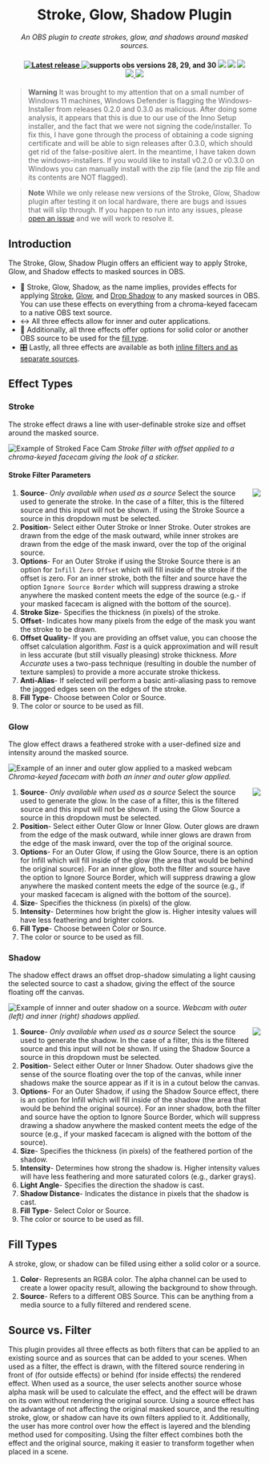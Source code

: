 <h1 align="center">Stroke, Glow, Shadow Plugin</h1>

<p align="center">
    <i align="center">An OBS plugin to create strokes, glow, and shadows around masked sources.</i>
</p>

<h4 align="center">
    <a href="https://github.com/FiniteSingularity/obs-stroke-glow-shadow/releases">
        <img src="https://img.shields.io/github/v/release/finitesingularity/obs-stroke-glow-shadow?filter=*&style=flat-square&label=Latest" alt="Latest release">
    </a>
    <img src="https://img.shields.io/badge/OBS-28_|_29_|_30-blue.svg?style=flat-square" alt="supports obs versions 28, 29, and 30">
    <img src="https://img.shields.io/badge/Windows-0078D6?style=flat-square&logo=windows&logoColor=white">
    <img src="https://img.shields.io/badge/mac%20os-000000?style=flat-square&logo=apple&logoColor=white">
    <img src="https://img.shields.io/badge/Linux-FCC624?style=flat-square&logo=linux&logoColor=black"><br>
    <a href="https://twitter.com/FiniteSingulrty">
        <img src="https://img.shields.io/badge/Twitter-1DA1F2?style=flat-square&logo=twitter&logoColor=white">
    </a>
    <a href="https://twitch.tv/finitesingularity">
        <img src="https://img.shields.io/badge/Twitch-9146FF?style=flat-square&logo=twitch&logoColor=white">
    </a>
</h4>

> **Warning**
> It was brought to my attention that on a small number of Windows 11 machines, Windows Defender is flagging the Windows-Installer from releases 0.2.0 and 0.3.0 as malicious. After doing some analysis, it appears that this is due to our use of the Inno Setup installer, and the fact that we were not signing the code/installer. To fix this, I have gone through the process of obtaining a code signing certificate and will be able to sign releases after 0.3.0, which should get rid of the false-positive alert. In the meantime, I have taken down the windows-installers.  If you would like to install v0.2.0 or v0.3.0 on Windows you can manually install with the zip file (and the zip file and its contents are NOT flagged).

> **Note**
> While we only release new versions of the Stroke, Glow, Shadow plugin after testing it on local hardware, there are bugs and issues that will slip through. If you happen to run into any issues, please [open an issue](https://github.com/finitesingularity/obs-stroke-glow-shadow/issues) and we will work to resolve it.

## Introduction

The Stroke, Glow, Shadow Plugin offers an efficient way to apply Stroke, Glow, and Shadow effects to masked sources in OBS.

- 🚀 Stroke, Glow, Shadow, as the name implies, provides effects for applying [Stroke](#stroke), [Glow](#glow), and [Drop Shadow](#shadow) to any masked sources in OBS. You can use these effects on everything from a chroma-keyed facecam to a native OBS text source.
- ↔️ All three effects allow for inner and outer applications.
- 🎨 Additionally, all three effects offer options for solid color or another OBS source to be used for the [fill type](#fill-types).
- 🎛️ Lastly, all three effects are available as both [inline filters and as separate sources](#source-vs-filter).

## Effect Types

### Stroke
The stroke effect draws a line with user-definable stroke size and offset around the masked source.

![Example of Stroked Face Cam](.github/assets/images/stroke_example.png)
*Stroke filter with offset applied to a chroma-keyed facecam giving the look of a sticker.*

#### Stroke Filter Parameters
<img src=".github/assets/images/stroke_interface.png" align="right">

1. **Source**- *Only available when used as a source* Select the source used to generate the stroke.  In the case of a filter, this is the filtered source and this input will not be shown. If using the Stroke Source a source in this dropdown must be selected.
2. **Position**- Select either Outer Stroke or Inner Stroke. Outer strokes are drawn from the edge of the mask outward, while inner strokes are drawn from the edge of the mask inward, over the top of the original source.
3. **Options**- For an Outer Stroke if using the Stroke Source there is an option for `Infill Zero Offset` which will fill inside of the stroke if the offset is zero.  For an inner stroke, both the filter and source have the option `Ignore Source Border` which will suppress drawing a stroke anywhere the masked content meets the edge of the source (e.g.- if your masked facecam is aligned with the bottom of the source).
4. **Stroke Size**- Specifies the thickness (in pixels) of the stroke.
5. **Offset**- Indicates how many pixels from the edge of the mask you want the stroke to be drawn.
6. **Offset Quality**- If you are providing an offset value, you can choose the offset calculation algorithm. *Fast* is a quick approximation and will result in less accurate (but still visually pleasing) stroke thickness. *More Accurate* uses a two-pass technique (resulting in double the number of texture samples) to provide a more accurate stroke thickess.
7. **Anti-Alias**- If selected will perform a basic anti-aliasing pass to remove the jagged edges seen on the edges of the stroke.
8. **Fill Type**- Choose between Color or Source.
9.  The color or source to be used as fill.

### Glow

The glow effect draws a feathered stroke with a user-defined size and intensity around the masked source.

![Example of an inner and outer glow applied to a masked webcam](.github/assets/images/glow_example.png)
*Chroma-keyed facecam with both an inner and outer glow applied.*

<img src=".github/assets/images/glow_interface.png" align="right">

1. **Source**- *Only available when used as a source* Select the source used to generate the glow.  In the case of a filter, this is the filtered source and this input will not be shown. If using the Glow Source a source in this dropdown must be selected.
2. **Position**- Select either Outer Glow or Inner Glow. Outer glows are drawn from the edge of the mask outward, while inner glows are drawn from the edge of the mask inward, over the top of the original source.
3. **Options**- For an Outer Glow, if using the Glow Source, there is an option for Infill which will fill inside of the glow (the area that would be behind the original source). For an inner glow, both the filter and source have the option to Ignore Source Border, which will suppress drawing a glow anywhere the masked content meets the edge of the source (e.g., if your masked facecam is aligned with the bottom of the source).
4. **Size**- Specifies the thickness (in pixels) of the glow.
5. **Intensity**- Determines how bright the glow is.  Higher intesity values will have less feathering and brighter colors.
6. **Fill Type**- Choose between Color or Source.
7. The color or source to be used as fill.

### Shadow

The shadow effect draws an offset drop-shadow simulating a light causing the selected source to cast a shadow, giving the effect of the source floating off the canvas.

![Example of innner and outer shadow on a source.](.github/assets/images/shadow_example.png)
*Webcam with outer (left) and inner (right) shadows applied.*

<img src=".github/assets/images/shadow_interface.png" align="right">

1. **Source**- *Only available when used as a source* Select the source used to generate the shadow.  In the case of a filter, this is the filtered source and this input will not be shown. If using the Shadow Source a source in this dropdown must be selected.
2. **Position**- Select either Outer or Inner Shadow. Outer shadows give the sense of the source floating over the top of the canvas, while inner shadows make the source appear as if it is in a cutout below the canvas.
3. **Options**- For an Outer Shadow, if using the Shadow Source effect, there is an option for Infill which will fill inside of the shadow (the area that would be behind the original source). For an inner shadow, both the filter and source have the option to Ignore Source Border, which will suppress drawing a shadow anywhere the masked content meets the edge of the source (e.g., if your masked facecam is aligned with the bottom of the source).
4. **Size**- Specifies the thickness (in pixels) of the feathered portion of the shadow.
5. **Intensity**- Determines how strong the shadow is. Higher intensity values will have less feathering and more saturated colors (e.g., darker grays).
6. **Light Angle**- Specifies the direction the shadow is cast.
7. **Shadow Distance**- Indicates the distance in pixels that the shadow is cast.
8. **Fill Type**- Select Color or Source.
9.  The color or source to be used as fill.

## Fill Types
A stroke, glow, or shadow can be filled using either a solid color or a source.

1. **Color**- Represents an RGBA color. The alpha channel can be used to create a lower opacity result, allowing the background to show through.
2. **Source**- Refers to a different OBS Source. This can be anything from a media source to a fully filtered and rendered scene.

## Source vs. Filter
This plugin provides all three effects as both filters that can be applied to an existing source and as sources that can be added to your scenes. When used as a filter, the effect is drawn, with the filtered source rendering in front of (for outside effects) or behind (for inside effects) the rendered effect. When used as a source, the user selects another source whose alpha mask will be used to calculate the effect, and the effect will be drawn on its own without rendering the original source. Using a source effect has the advantage of not affecting the original masked source, and the resulting stroke, glow, or shadow can have its own filters applied to it. Additionally, the user has more control over how the effect is layered and the blending method used for compositing. Using the filter effect combines both the effect and the original source, making it easier to transform together when placed in a scene.
